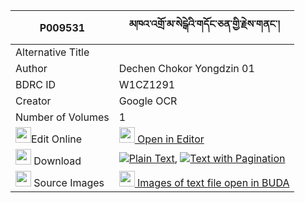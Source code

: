 |P009531|མཁའ་འགྲོ་མ་སེངྒེའི་གདོང་ཅན་གྱི་རྗེས་གནང་། 
| --- | --- 
|Alternative Title |
|Author| Dechen Chokor Yongdzin 01
|BDRC ID | W1CZ1291
|Creator | Google OCR
|Number of Volumes| 1
|<img width="25" src="https://img.icons8.com/color/25/000000/edit-property.png">Edit Online| [<img width="25" src="https://avatars.githubusercontent.com/u/45091458?s=200&v=4"> Open in Editor](http://editor.openpecha.org/P009531)
|<img width="25" src="https://img.icons8.com/fluent/48/000000/download-2.png"/>  Download | [![](https://img.icons8.com/color/20/000000/txt.png)Plain Text](https://github.com/Openpecha/P009531/releases/download/v1/khandro_ma_senge_dong_chen_gyi_plain_P009531.zip), [![](https://img.icons8.com/color/20/000000/txt.png)Text with Pagination](https://github.com/Openpecha/P009531/releases/download/v1/khandro_ma_senge_dong_chen_gyi_pages_P009531.zip)
|<img width="25" src="https://img.icons8.com/plasticine/100/000000/pictures-folder.png"/>  Source Images | [<img width="25" src="https://library.bdrc.io/icons/BUDA-small.svg"> Images of text file open in BUDA](https://library.bdrc.io/show/bdr:W1CZ1291)